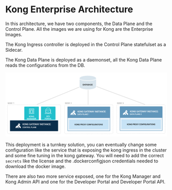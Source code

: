# Kong Enterprise Architecture

In this architecture, we have two components, the Data Plane and the Control Plane. All the images we are using for Kong are the
Enterprise Images.

The Kong Ingress controller is deployed in the Control Plane statefulset as a Sidecar.

The Kong Data Plane is deployed as a daemonset, all the Kong Data Plane reads the configurations from the DB.

![Kong Enterprise DB Architecture](../../../docs/images/deployment-classic-distributed.png)

This deployment is a turnkey solution, you can eventually change some configuration like the service that is exposing the 
kong ingress in the cluster and some fine tuning in the kong gateway. You will need to add the correct `secrets` like the
license and the .dockerconfigjson credentials needed to download the docker image.

There are also two more service exposed, one for the Kong Manager and Kong Admin API and one for the Developer Portal and Developer
Portal API.

